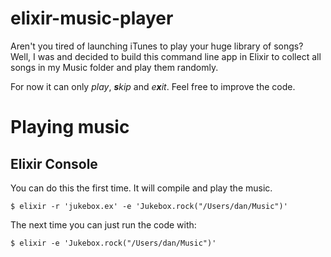 # elixir-music-player

Aren't you tired of launching iTunes to play your huge library of songs? Well, I was and decided to build this command line app in Elixir to collect all songs in my Music folder and play them randomly.

For now it can only _play_, _**s**kip_ and _e**x**it_. Feel free to improve the code.

# Playing music

## Elixir Console

You can do this the first time. It will compile and play the music.

    $ elixir -r 'jukebox.ex' -e 'Jukebox.rock("/Users/dan/Music")'

The next time you can just run the code with:

    $ elixir -e 'Jukebox.rock("/Users/dan/Music")'
